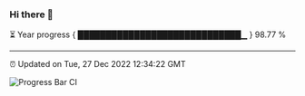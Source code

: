 ### Hi there 👋

⏳ Year progress { █████████████████████████████▁ } 98.77 %

---

⏰ Updated on Tue, 27 Dec 2022 12:34:22 GMT

![Progress Bar CI](https://github.com/ZhaoGui/ZhaoGui/workflows/Progress%20Bar%20CI/badge.svg)
